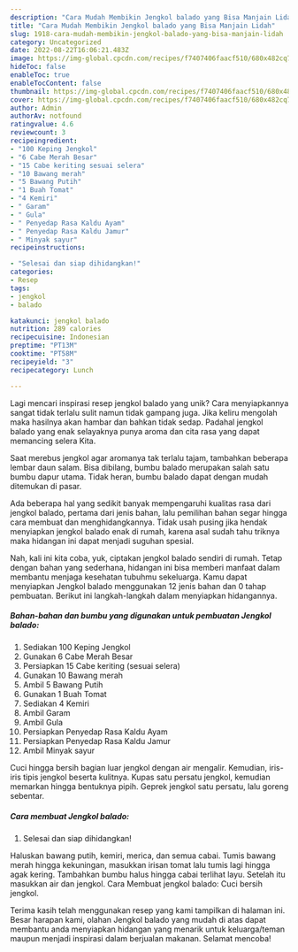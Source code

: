 ```yaml
---
description: "Cara Mudah Membikin Jengkol balado yang Bisa Manjain Lidah"
title: "Cara Mudah Membikin Jengkol balado yang Bisa Manjain Lidah"
slug: 1918-cara-mudah-membikin-jengkol-balado-yang-bisa-manjain-lidah
category: Uncategorized
date: 2022-08-22T16:06:21.483Z
image: https://img-global.cpcdn.com/recipes/f7407406faacf510/680x482cq70/jengkol-balado-foto-resep-utama.jpg
hideToc: false
enableToc: true
enableTocContent: false
thumbnail: https://img-global.cpcdn.com/recipes/f7407406faacf510/680x482cq70/jengkol-balado-foto-resep-utama.jpg
cover: https://img-global.cpcdn.com/recipes/f7407406faacf510/680x482cq70/jengkol-balado-foto-resep-utama.jpg
author: Admin
authorAv: notfound
ratingvalue: 4.6
reviewcount: 3
recipeingredient:
- "100 Keping Jengkol"
- "6 Cabe Merah Besar"
- "15 Cabe keriting sesuai selera"
- "10 Bawang merah"
- "5 Bawang Putih"
- "1 Buah Tomat"
- "4 Kemiri"
- " Garam"
- " Gula"
- " Penyedap Rasa Kaldu Ayam"
- " Penyedap Rasa Kaldu Jamur"
- " Minyak sayur"
recipeinstructions:

- "Selesai dan siap dihidangkan!"
categories:
- Resep
tags:
- jengkol
- balado

katakunci: jengkol balado 
nutrition: 289 calories
recipecuisine: Indonesian
preptime: "PT13M"
cooktime: "PT58M"
recipeyield: "3"
recipecategory: Lunch

---
```





Lagi mencari inspirasi resep jengkol balado yang unik? Cara menyiapkannya sangat tidak terlalu sulit namun tidak gampang juga. Jika keliru mengolah maka hasilnya akan hambar dan bahkan tidak sedap. Padahal jengkol balado yang enak selayaknya punya aroma dan cita rasa yang dapat memancing selera Kita.





Saat merebus jengkol agar aromanya tak terlalu tajam, tambahkan beberapa lembar daun salam. Bisa dibilang, bumbu balado merupakan salah satu bumbu dapur utama. Tidak heran, bumbu balado dapat dengan mudah ditemukan di pasar.

Ada beberapa hal yang sedikit banyak mempengaruhi kualitas rasa dari jengkol balado, pertama dari jenis bahan, lalu pemilihan bahan segar hingga cara membuat dan menghidangkannya. Tidak usah pusing jika hendak menyiapkan jengkol balado enak di rumah, karena asal sudah tahu triknya maka hidangan ini dapat menjadi suguhan spesial.






Nah, kali ini kita coba, yuk, ciptakan jengkol balado sendiri di rumah. Tetap dengan bahan yang sederhana, hidangan ini bisa memberi manfaat dalam membantu menjaga kesehatan tubuhmu sekeluarga. Kamu dapat menyiapkan Jengkol balado menggunakan 12 jenis bahan dan 0 tahap pembuatan. Berikut ini langkah-langkah dalam menyiapkan hidangannya.

<!--inarticleads1-->

##### Bahan-bahan dan bumbu yang digunakan untuk pembuatan Jengkol balado:

1. Sediakan 100 Keping Jengkol
1. Gunakan 6 Cabe Merah Besar
1. Persiapkan 15 Cabe keriting (sesuai selera)
1. Gunakan 10 Bawang merah
1. Ambil 5 Bawang Putih
1. Gunakan 1 Buah Tomat
1. Sediakan 4 Kemiri
1. Ambil  Garam
1. Ambil  Gula
1. Persiapkan  Penyedap Rasa Kaldu Ayam
1. Persiapkan  Penyedap Rasa Kaldu Jamur
1. Ambil  Minyak sayur


Cuci hingga bersih bagian luar jengkol dengan air mengalir. Kemudian, iris-iris tipis jengkol beserta kulitnya. Kupas satu persatu jengkol, kemudian memarkan hingga bentuknya pipih. Geprek jengkol satu persatu, lalu goreng sebentar. 

<!--inarticleads2-->

##### Cara membuat Jengkol balado:


1. Selesai dan siap dihidangkan!

Haluskan bawang putih, kemiri, merica, dan semua cabai. Tumis bawang merah hingga kekuningan, masukkan irisan tomat lalu tumis lagi hingga agak kering. Tambahkan bumbu halus hingga cabai terlihat layu. Setelah itu masukkan air dan jengkol. Cara Membuat jengkol balado: Cuci bersih jengkol. 

Terima kasih telah menggunakan resep yang kami tampilkan di halaman ini. Besar harapan kami, olahan Jengkol balado yang mudah di atas dapat membantu anda menyiapkan hidangan yang menarik untuk keluarga/teman maupun menjadi inspirasi dalam berjualan makanan. Selamat mencoba!
